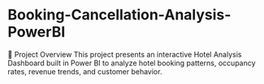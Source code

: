 # Booking-Cancellation-Analysis-PowerBI
📌 Project Overview This project presents an interactive Hotel Analysis Dashboard built in Power BI to analyze hotel booking patterns, occupancy rates, revenue trends, and customer behavior. 
